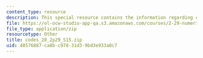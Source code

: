 ```yaml
---
content_type: resource
description: This special resource contains the information regarding codes 20.
file: https://ol-ocw-studio-app-qa.s3.amazonaws.com/courses/2-29-numerical-fluid-mechanics-spring-2015/48576887ca8bc97831d39bd3e933a0c7_codes_20_2p29_S15.zip
file_type: application/zip
resourcetype: Other
title: codes_20_2p29_S15.zip
uid: 48576887-ca8b-c978-31d3-9bd3e933a0c7
---
```

